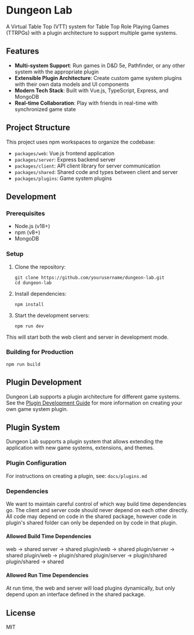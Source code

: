 # Dungeon Lab

A Virtual Table Top (VTT) system for Table Top Role Playing Games (TTRPGs) with a plugin architecture to support multiple game systems.

## Features

- **Multi-system Support**: Run games in D&D 5e, Pathfinder, or any other system with the appropriate plugin
- **Extensible Plugin Architecture**: Create custom game system plugins with their own data models and UI components
- **Modern Tech Stack**: Built with Vue.js, TypeScript, Express, and MongoDB
- **Real-time Collaboration**: Play with friends in real-time with synchronized game state

## Project Structure

This project uses npm workspaces to organize the codebase:

- `packages/web`: Vue.js frontend application
- `packages/server`: Express backend server
- `packages/client`: API client library for server communication
- `packages/shared`: Shared code and types between client and server
- `packages/plugins`: Game system plugins

## Development

### Prerequisites

- Node.js (v18+)
- npm (v8+)
- MongoDB

### Setup

1. Clone the repository:

   ```
   git clone https://github.com/yourusername/dungeon-lab.git
   cd dungeon-lab
   ```

2. Install dependencies:

   ```
   npm install
   ```

3. Start the development servers:
   ```
   npm run dev
   ```

This will start both the web client and server in development mode.

### Building for Production

```
npm run build
```

## Plugin Development

Dungeon Lab supports a plugin architecture for different game systems. See the [Plugin Development Guide](docs/plugin-development.md) for more information on creating your own game system plugin.

## Plugin System

Dungeon Lab supports a plugin system that allows extending the application with new game systems, extensions, and themes.

### Plugin Configuration

For instructions on creating a plugin, see: `docs/plugins.md`

### Dependencies

We want to maintain careful control of which way build time dependencies go. The client and server code should never depend on each other directly. All code may depend on code in the shared package, however code in plugin's shared folder can only be depended on by code in that plugin.

#### Allowed Build Time Dependencies

web -> shared
server -> shared
plugin/web -> shared
plugin/server -> shared
plugin/web -> plugin/shared
plugin/server -> plugin/shared
plugin/shared -> shared

#### Allowed Run Time Dependencies

At run time, the web and server will load plugins dynamically, but only depend upon an interface defined in the shared package.

## License

MIT
